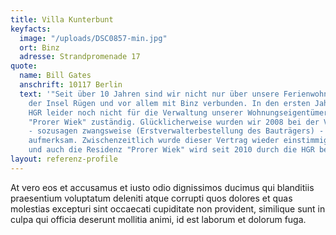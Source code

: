```yaml
---
title: Villa Kunterbunt
keyfacts:
  image: "/uploads/DSC0857-min.jpg"
  ort: Binz
  adresse: Strandpromenade 17
quote:
  name: Bill Gates
  anschrift: 10117 Berlin
  text: '"Seit über 10 Jahren sind wir nicht nur über unsere Ferienwohnungen eng mit
    der Insel Rügen und vor allem mit Binz verbunden. In den ersten Jahren war die
    HGR leider noch nicht für die Verwaltung unserer Wohnungseigentümergemeinschaft
    "Prorer Wiek" zuständig. Glücklicherweise wurden wir 2008 bei der Villa "Hansa"
    - sozusagen zwangsweise (Erstverwalterbestellung des Bauträgers) - auf die HGR
    aufmerksam. Zwischenzeitlich wurde dieser Vertrag wieder einstimmig verlängert
    und auch die Residenz "Prorer Wiek" wird seit 2010 durch die HGR betreut."'
layout: referenz-profile
---
```


At vero eos et accusamus et iusto odio dignissimos ducimus qui blanditiis praesentium voluptatum deleniti atque corrupti quos dolores et quas molestias excepturi sint occaecati cupiditate non provident, similique sunt in culpa qui officia deserunt mollitia animi, id est laborum et dolorum fuga.